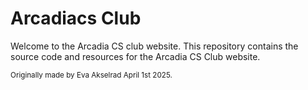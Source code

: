 # Arcadiacs Club

Welcome to the Arcadia CS club website. This repository contains the source code and resources for the Arcadia CS Club website. 

<sub>Originally made by Eva Akselrad April 1st 2025.</sub>

